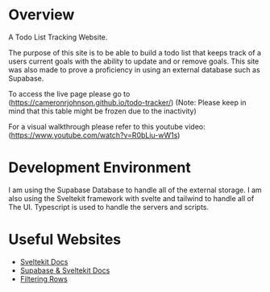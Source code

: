 # Overview

A Todo List Tracking Website.

The purpose of this site is to be able to build a todo list that keeps track
of a users current goals with the ability to update and or remove goals. This site
was also made to prove a proficiency in using an external database such as Supabase.

To access the live page please go to (https://cameronrjohnson.github.io/todo-tracker/)
(Note: Please keep in mind that this table might be frozen due to the inactivity)

For a visual walkthrough please refer to this youtube video: (https://www.youtube.com/watch?v=R0bLiu-wW1s)

# Development Environment

I am using the Supabase Database to handle all of the external storage. I am also 
using the Sveltekit framework with svelte and tailwind to handle all of
The UI. Typescript is used to handle the servers and scripts.

# Useful Websites

* [Sveltekit Docs](https://svelte.dev/docs/kit/introduction)
* [Supabase & Sveltekit Docs](https://supabase.com/docs/guides/getting-started/quickstarts/sveltekit)
* [Filtering Rows](https://stackoverflow.com/questions/69323625/how-can-i-filter-out-an-item-by-its-id)